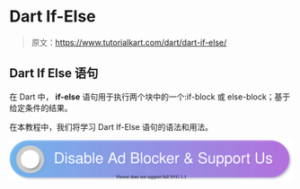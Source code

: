 # Dart If-Else

> 原文：<https://www.tutorialkart.com/dart/dart-if-else/>

## Dart If Else 语句

在 Dart 中， **if-else** 语句用于执行两个块中的一个:if-block 或 else-block；基于给定条件的结果。

在本教程中，我们将学习 Dart If-Else 语句的语法和用法。

[![](img/925da31b32d6bc3827932f6c8afb11bb.png)](https://www.tutorialkart.com/)